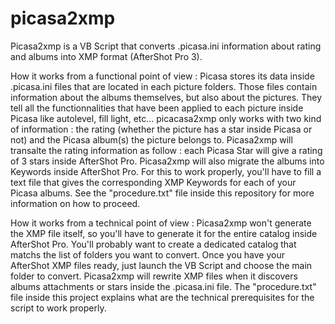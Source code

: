 # picasa2xmp
Picasa2xmp is a VB Script that converts .picasa.ini information about rating and albums 
into XMP format (AfterShot Pro 3).

How it works from a functional point of view :
Picasa stores its data inside .picasa.ini files that are located in each picture folders.
Those files contain information about the albums themselves, but also about the pictures.
They tell all the functionnalities that have been applied to each picture inside Picasa
like autolevel, fill light, etc...
picacasa2xmp only works with two kind of information : the rating (whether the picture has
a star inside Picasa or not) and the Picasa album(s) the picture belongs to. 
Picasa2xmp will transalte the rating information as follow : each Picasa Star will give a 
rating of 3 stars inside AfterShot Pro.
Picasa2xmp will also migrate the albums into Keywords inside AfterShot Pro. For this to
work properly, you'll have to fill a text file that gives the corresponding XMP Keywords
for each of your Picasa albums. See the "procedure.txt" file inside this repository for more
information on how to proceed.

How it works from a technical point of view :
Picasa2xmp won't generate the XMP file itself, so you'll have to generate it for the entire
catalog inside AfterShot Pro. You'll probably want to create a dedicated catalog that matchs the
list of folders you want to convert.
Once you have your AfterShot XMP files ready, just launch the VB Script and choose the main
folder to convert. Picasa2xmp will rewrite XMP files when it discovers albums attachments or
stars inside the .picasa.ini file. The "procedure.txt" file inside this project explains 
what are the technical prerequisites for the script to work properly.
